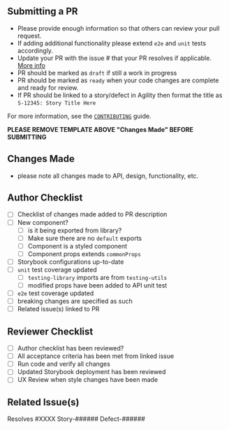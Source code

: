 ## Submitting a PR

- Please provide enough information so that others can review your pull request.
- If adding additional functionality please extend `e2e` and `unit` tests accordingly.
- Update your PR with the issue # that your PR resolves if applicable. [More info](https://docs.github.com/en/github/managing-your-work-on-github/linking-a-pull-request-to-an-issue#linking-a-pull-request-to-an-issue-using-a-keyword.)
- PR should be marked as `draft` if still a work in progress
- PR should be marked as `ready` when your code changes are complete and ready for review.
- If PR should be linked to a story/defect in Agility then format the title as `S-12345: Story Title Here`

For more information, see the [`CONTRIBUTING`](https://github.com/digital-ai/dot-components/blob/master/CONTRIBUTING.md) guide.

**PLEASE REMOVE TEMPLATE ABOVE "Changes Made" BEFORE SUBMITTING**

## Changes Made

- please note all changes made to API, design, functionality, etc.

## Author Checklist

- [ ] Checklist of changes made added to PR description
- [ ] New component?
  - [ ] is it being exported from library?
  - [ ] Make sure there are no `default` exports
  - [ ] Component is a styled component
  - [ ] Component props extends `commonProps`
- [ ] Storybook configurations up-to-date
- [ ] `unit` test coverage updated
  - [ ] `testing-library` imports are from `testing-utils`
  - [ ] modified props have been added to API unit test
- [ ] `e2e` test coverage updated
- [ ] breaking changes are specified as such
- [ ] Related issue(s) linked to PR

## Reviewer Checklist

- [ ] Author checklist has been reviewed?
- [ ] All acceptance criteria has been met from linked issue
- [ ] Run code and verify all changes
- [ ] Updated Storybook deployment has been reviewed
- [ ] UX Review when style changes have been made

## Related Issue(s)

Resolves #XXXX
Story-######
Defect-######

